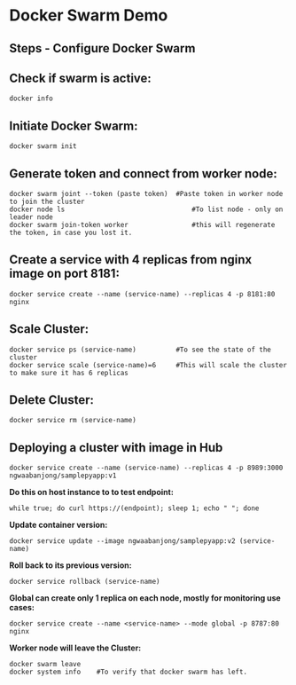 # Docker Swarm Demo
## Steps - Configure Docker Swarm
## Check if swarm is active:
  ``````
  docker info 	
  ``````
    
## Initiate Docker Swarm:
  ``````
  docker swarm init	
  ``````
    
 ## Generate token and connect from worker node:
  ``````
  docker swarm joint --token (paste token)	#Paste token in worker node to join the cluster
  docker node ls	                            #To list node - only on leader node
  docker swarm join-token worker	            #this will regenerate the token, in case you lost it.
  ``````
    
 ## Create a service with 4 replicas from nginx image on port 8181:
  ``````
  docker service create --name (service-name) --replicas 4 -p 8181:80 nginx	
  ``````
    
 ## Scale Cluster:
  ``````
  docker service ps (service-name)	        #To see the state of the cluster
  docker service scale (service-name)=6 	#This will scale the cluster to make sure it has 6 replicas 
  ``````
    
 ## Delete Cluster:
  ``````
  docker service rm (service-name)
  ``````	

## Deploying a cluster with image in Hub
  ```
  docker service create --name (service-name) --replicas 4 -p 8989:3000 ngwaabanjong/samplepyapp:v1 	
  ```

  **Do this on host instance to to test endpoint:**
  ```
  while true; do curl https://(endpoint); sleep 1; echo " "; done	
  ```
  **Update container version:**
  ``````
  docker service update --image ngwaabanjong/samplepyapp:v2 (service-name)
  ``````
	
  **Roll back to its previous version:** 
  ``````
  docker service rollback (service-name)	
  ``````

  **Global can create only 1 replica on each node, mostly for monitoring use cases:**
  ``````
  docker service create --name <service-name> --mode global -p 8787:80 nginx 	
  ``````

  **Worker node will leave the Cluster:**
  ``````
  docker swarm leave 	
  docker system info	#To verify that docker swarm has left. 
  ``````
